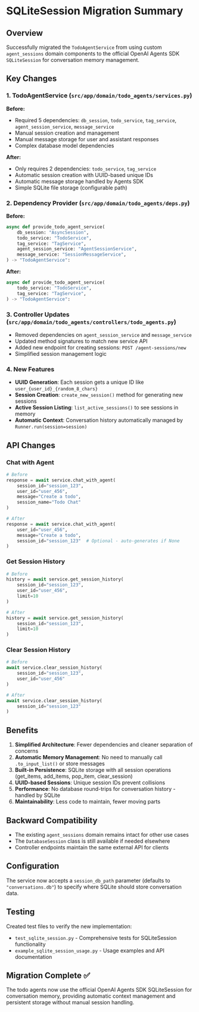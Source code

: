 # SQLiteSession Migration Summary

## Overview
Successfully migrated the `TodoAgentService` from using custom `agent_sessions` domain components to the official OpenAI Agents SDK `SQLiteSession` for conversation memory management.

## Key Changes

### 1. TodoAgentService (`src/app/domain/todo_agents/services.py`)

**Before:**
- Required 5 dependencies: `db_session`, `todo_service`, `tag_service`, `agent_session_service`, `message_service`
- Manual session creation and management
- Manual message storage for user and assistant responses
- Complex database model dependencies

**After:**
- Only requires 2 dependencies: `todo_service`, `tag_service`
- Automatic session creation with UUID-based unique IDs
- Automatic message storage handled by Agents SDK
- Simple SQLite file storage (configurable path)

### 2. Dependency Provider (`src/app/domain/todo_agents/deps.py`)

**Before:**
```python
async def provide_todo_agent_service(
    db_session: "AsyncSession",
    todo_service: "TodoService", 
    tag_service: "TagService",
    agent_session_service: "AgentSessionService",
    message_service: "SessionMessageService",
) -> "TodoAgentService":
```

**After:**
```python
async def provide_todo_agent_service(
    todo_service: "TodoService",
    tag_service: "TagService", 
) -> "TodoAgentService":
```

### 3. Controller Updates (`src/app/domain/todo_agents/controllers/todo_agents.py`)

- Removed dependencies on `agent_session_service` and `message_service`
- Updated method signatures to match new service API
- Added new endpoint for creating sessions: `POST /agent-sessions/new`
- Simplified session management logic

### 4. New Features

- **UUID Generation**: Each session gets a unique ID like `user_{user_id}_{random_8_chars}`
- **Session Creation**: `create_new_session()` method for generating new sessions
- **Active Session Listing**: `list_active_sessions()` to see sessions in memory
- **Automatic Context**: Conversation history automatically managed by `Runner.run(session=session)`

## API Changes

### Chat with Agent
```python
# Before
response = await service.chat_with_agent(
    session_id="session_123",
    user_id="user_456", 
    message="Create a todo",
    session_name="Todo Chat"
)

# After  
response = await service.chat_with_agent(
    user_id="user_456",
    message="Create a todo",
    session_id="session_123"  # Optional - auto-generates if None
)
```

### Get Session History
```python
# Before
history = await service.get_session_history(
    session_id="session_123",
    user_id="user_456",
    limit=10
)

# After
history = await service.get_session_history(
    session_id="session_123", 
    limit=10
)
```

### Clear Session History
```python
# Before
await service.clear_session_history(
    session_id="session_123",
    user_id="user_456"
)

# After
await service.clear_session_history(
    session_id="session_123"
)
```

## Benefits

1. **Simplified Architecture**: Fewer dependencies and cleaner separation of concerns
2. **Automatic Memory Management**: No need to manually call `.to_input_list()` or store messages
3. **Built-in Persistence**: SQLite storage with all session operations (get_items, add_items, pop_item, clear_session)
4. **UUID-based Sessions**: Unique session IDs prevent collisions
5. **Performance**: No database round-trips for conversation history - handled by SQLite
6. **Maintainability**: Less code to maintain, fewer moving parts

## Backward Compatibility

- The existing `agent_sessions` domain remains intact for other use cases
- The `DatabaseSession` class is still available if needed elsewhere
- Controller endpoints maintain the same external API for clients

## Configuration

The service now accepts a `session_db_path` parameter (defaults to `"conversations.db"`) to specify where SQLite should store conversation data.

## Testing

Created test files to verify the new implementation:
- `test_sqlite_session.py` - Comprehensive tests for SQLiteSession functionality
- `example_sqlite_session_usage.py` - Usage examples and API documentation

## Migration Complete ✅

The todo agents now use the official OpenAI Agents SDK SQLiteSession for conversation memory, providing automatic context management and persistent storage without manual session handling.